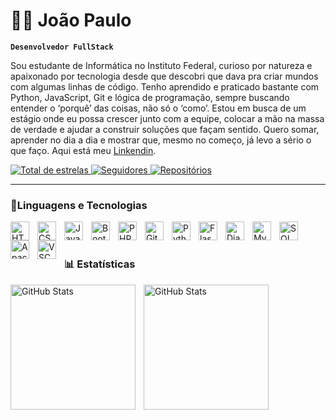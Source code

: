 # 🧑‍💻 João Paulo
 
 **`Desenvolvedor FullStack`**

 Sou estudante de Informática no Instituto Federal, curioso por natureza e apaixonado por
tecnologia desde que descobri que dava pra criar mundos com algumas linhas de código. Tenho
aprendido e praticado bastante com Python, JavaScript, Git e lógica de programação, sempre
buscando entender o ‘porquê’ das coisas, não só o ‘como’. Estou em busca de um estágio onde eu
possa crescer junto com a equipe, colocar a mão na massa de verdade e ajudar a construir
soluções que façam sentido. Quero somar, aprender no dia a dia e mostrar que, mesmo no
começo, já levo a sério o que faço. Aqui está meu [Linkendin](https://www.linkedin.com/in/jo%C3%A3o-paulo-814a66375/).  

 <a href="https://github.com/Paulinzz?tab=repositories&sort=stargazers">
    <img 
      alt="Total de estrelas" 
      title="Total de estrelas GitHub" 
      src="https://custom-icon-badges.demolab.com/github/stars/Paulinzz?color=ffd700&style=for-the-badge&labelColor=ffd700&logo=star&label=estrelas"
    />
  </a>
  <a href="https://github.com/Paulinzz?tab=repositories">
    <img 
      alt="Seguidores" 
      title="Me siga no GitHub" 
      src="https://custom-icon-badges.demolab.com/github/followers/Paulinzz?color=236ad3&labelColor=1155ba&style=for-the-badge&logo=github&label=Seguidores&logoColor=white"
    />
  </a>
  <a href="https://github.com/Paulinzz?tab=repositories" title="Meus Repositórios">
    <img 
      alt="Repositórios" 
      src="https://custom-icon-badges.demolab.com/badge/Repositórios-232323?style=for-the-badge&color=blackgreen&logo=repo" 
    />
  </a>
</p>

___

### 🤖Linguagens e Tecnologias

<img 
    align="left" 
    alt="HTML"
    title="HTML" 
    width="30px" 
    style="padding-right: 10px;" 
    src="https://cdn.jsdelivr.net/gh/devicons/devicon@latest/icons/html5/html5-original.svg" 
/>
<img 
    align="left" 
    alt="CSS" 
    title="CSS"
    width="30px" 
    style="padding-right: 10px;" 
    src="https://cdn.jsdelivr.net/gh/devicons/devicon@latest/icons/css3/css3-original.svg" 
/>
<img 
    align="left" 
    alt="JavaScript" 
    title="JavaScript"
    width="30px" 
    style="padding-right: 10px;" 
    src="https://cdn.jsdelivr.net/gh/devicons/devicon@latest/icons/javascript/javascript-original.svg" 
/>
<img 
    align="left" 
    alt="Bootstrap"
    title="Bootstrap" 
    width="30px" 
    style="padding-right: 10px;" 
    src="https://cdn.jsdelivr.net/gh/devicons/devicon@latest/icons/bootstrap/bootstrap-original.svg" 
/>
<img 
    align="left" 
    alt="PHP" 
    title="PHP"
    width="30px" 
    style="padding-right: 10px;" 
    src="https://cdn.jsdelivr.net/gh/devicons/devicon@latest/icons/php/php-original.svg" 
/>
<img 
    align="left" 
    alt="Git" 
    title="Git"
    width="30px" 
    style="padding-right: 10px;" 
    src="https://cdn.jsdelivr.net/gh/devicons/devicon@latest/icons/git/git-original.svg" 
/>
<img 
    align="left" 
    alt="Python" 
    title="Python"
    width="30px" 
    style="padding-right: 10px;" 
    src="https://cdn.jsdelivr.net/gh/devicons/devicon@latest/icons/python/python-original.svg" 
/>
<img 
  align="left" 
  alt="Flask" 
  title="Flask"
  width="30px" 
  style="padding-right: 10px;" 
  src="https://cdn.jsdelivr.net/gh/devicons/devicon@latest/icons/flask/flask-original-wordmark.svg" />

  <img 
  align="left" 
  alt="Django" 
  title="Django"
  width="30px" 
  style="padding-right: 10px;" 
  src="https://cdn.jsdelivr.net/gh/devicons/devicon@latest/icons/django/django-plain.svg" />

 <img 
  align="left" 
  alt="MySQL" 
  title="MySQL"
  width="30px" 
  style="padding-right: 10px;" 
  src="https://cdn.jsdelivr.net/gh/devicons/devicon@latest/icons/mysql/mysql-plain-wordmark.svg" />

 <img 
  align="left" 
  alt="SQL Alchemy" 
  title="SQL Alchemy"
  width="30px" 
  style="padding-right: 10px;" 
  src="https://cdn.jsdelivr.net/gh/devicons/devicon@latest/icons/sqlalchemy/sqlalchemy-plain-wordmark.svg" />

 <img 
  align="left" 
  alt="Apache" 
  title="Apache"
  width="30px" 
  style="padding-right: 10px;" 
  src="https://cdn.jsdelivr.net/gh/devicons/devicon@latest/icons/apache/apache-original-wordmark.svg" />

<img 
  align="left" 
  alt="VSCODE" 
  title="VSCODE"
  width="30px" 
  style="padding-right: 10px;" 
  src="https://cdn.jsdelivr.net/gh/devicons/devicon@latest/icons/vscode/vscode-original.svg" />
  
<br/>
<br/>

### 📊 Estatísticas 

<p>
  <img 
    align="left" 
    alt="GitHub Stats" 
    height="200" 
    style="padding-right: 10px;" 
    src="https://github-readme-stats.vercel.app/api?username=Paulinzz&show_icons=true&theme=tokyonight&include_all_commits=true&locale=pt-br" 
  />

<img 
      align="left" 
      alt="GitHub Stats" 
      height="200" 
      src="https://github-readme-stats.vercel.app/api/top-langs/?username=Paulinzz&theme=tokyonight&layout=compact&custom_title=Tecnologias&langs_count=9" 
  />

</p>



